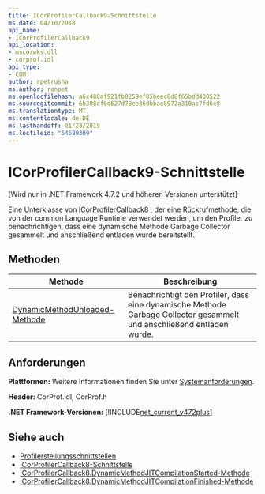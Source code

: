 ```yaml
---
title: ICorProfilerCallback9-Schnittstelle
ms.date: 04/10/2018
api_name:
- ICorProfilerCallback9
api_location:
- mscorwks.dll
- corprof.idl
api_type:
- COM
author: rpetrusha
ms.author: ronpet
ms.openlocfilehash: a6c480af921fb0259ef85beec8d8f65bdd430522
ms.sourcegitcommit: 6b308cf6d627d78ee36dbbae8972a310ac7fd6c8
ms.translationtype: MT
ms.contentlocale: de-DE
ms.lasthandoff: 01/23/2019
ms.locfileid: "54689309"
---
```

# <a name="icorprofilercallback9-interface"></a>ICorProfilerCallback9-Schnittstelle
[Wird nur in .NET Framework 4.7.2 und höheren Versionen unterstützt]  

 Eine Unterklasse von [ICorProfilerCallback8](icorprofilercallback8-interface.md) , der eine Rückrufmethode, die von der common Language Runtime verwendet werden, um den Profiler zu benachrichtigen, dass eine dynamische Methode Garbage Collector gesammelt und anschließend entladen wurde bereitstellt.  
  
## <a name="methods"></a>Methoden  
  
|Methode|Beschreibung|  
|------------|-----------------|  
|[DynamicMethodUnloaded-Methode](ICorProfilerCallback9-dynamicmethodunloaded-method.md)|Benachrichtigt den Profiler, dass eine dynamische Methode Garbage Collector gesammelt und anschließend entladen wurde.|  
  
## <a name="requirements"></a>Anforderungen  
 **Plattformen:** Weitere Informationen finden Sie unter [Systemanforderungen](../../get-started/system-requirements.md).  
  
 **Header:** CorProf.idl, CorProf.h  
  
**.NET Framework-Versionen:** [!INCLUDE[net_current_v472plus](../../../../includes/net-current-v472plus.md)]  

## <a name="see-also"></a>Siehe auch
- [Profilerstellungsschnittstellen](profiling-interfaces.md)
- [ICorProfilerCallback8-Schnittstelle](icorprofilercallback9-interface.md)
- [ICorProfilerCallback8.DynamicMethodJITCompilationStarted-Methode](icorprofilercallback8-dynamicmethodjitcompilationstarted-method.md)
- [ICorProfilerCallback8.DynamicMethodJITCompilationFinished-Methode](icorprofilercallback8-dynamicmethodjitcompilationfinished-method.md)
